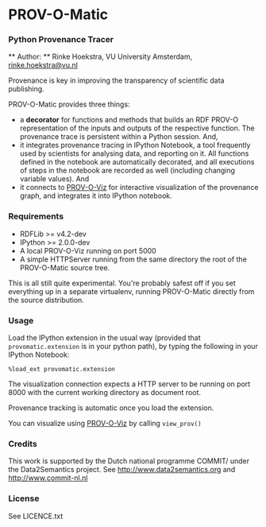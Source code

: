 # PROV-O-Matic
### Python Provenance Tracer
** Author: ** Rinke Hoekstra, VU University Amsterdam, <rinke.hoekstra@vu.nl>

Provenance is key in improving the transparency of scientific data publishing. 

PROV-O-Matic provides three things:

* a **decorator** for functions and methods that builds an RDF PROV-O representation of the inputs and outputs of the respective function. The provenance trace is persistent within a Python session. And,
* it integrates provenance tracing in IPython Notebook, a tool frequently used by scientists for analysing data, and reporting on it. All functions defined in the notebook are automatically decorated, and all executions of steps in the notebook are recorded as well (including changing variable values). And
* it connects to [PROV-O-Viz](http://provoviz.org) for interactive visualization of the provenance graph, and integrates it into IPython notebook.

### Requirements

* RDFLib >= v4.2-dev
* IPython >= 2.0.0-dev
* A local PROV-O-Viz running on port 5000
* A simple HTTPServer running from the same directory the root of the PROV-O-Matic source tree.

This is all still quite experimental. You're probably safest off if you set everything up in a separate virtualenv, running PROV-O-Matic directly from the source distribution.

### Usage

Load the IPython extension in the usual way (provided that `provomatic.extension` is in your python path), by typing the following in your IPython Notebook:

```%load_ext provomatic.extension```

The visualization connection expects a HTTP server to be running on port 8000 with the current working directory as document root.

Provenance tracking is automatic once you load the extension.

You can visualize using [PROV-O-Viz](http://provoviz.org) by calling `view_prov()`

### Credits

This work is supported by the Dutch national programme COMMIT/ under the Data2Semantics project. See <http://www.data2semantics.org> and <http://www.commit-nl.nl>

### License

See LICENCE.txt
